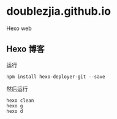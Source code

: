 # doublezjia.github.io
Hexo web

## Hexo 博客

运行
```
npm install hexo-deployer-git --save
```
然后运行
```
hexo clean 
hexo g 
hexo d
```
